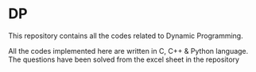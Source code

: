 # DP
This repository contains all the codes related to Dynamic Programming.

All the codes implemented here are written in C, C++ & Python language.
The questions have been solved from the excel sheet in the repository
